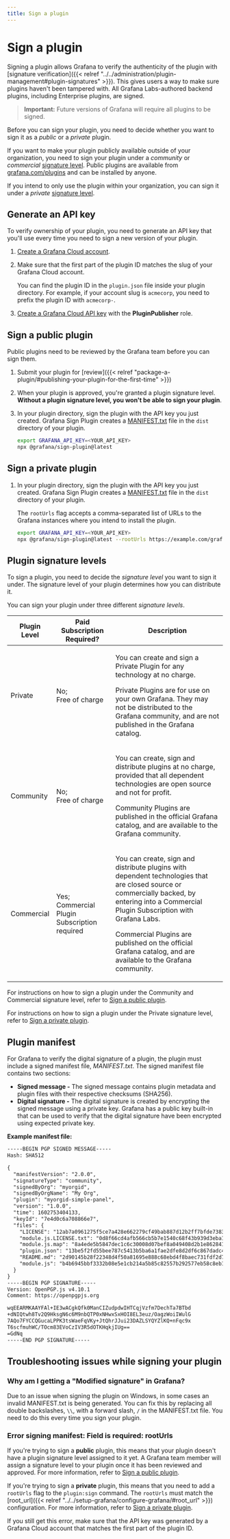```yaml
---
title: Sign a plugin
---
```


# Sign a plugin

Signing a plugin allows Grafana to verify the authenticity of the plugin with [signature verification]({{< relref "../../administration/plugin-management#plugin-signatures" >}}). This gives users a way to make sure plugins haven't been tampered with. All Grafana Labs-authored backend plugins, including Enterprise plugins, are signed.

> **Important:** Future versions of Grafana will require all plugins to be signed.

Before you can sign your plugin, you need to decide whether you want to sign it as a _public_ or a _private_ plugin.

If you want to make your plugin publicly available outside of your organization, you need to sign your plugin under a _community_ or _commercial_ [signature level](#plugin-signature-levels). Public plugins are available from [grafana.com/plugins](https://grafana.com/plugins) and can be installed by anyone.

If you intend to only use the plugin within your organization, you can sign it under a _private_ [signature level](#plugin-signature-levels).

## Generate an API key

To verify ownership of your plugin, you need to generate an API key that you'll use every time you need to sign a new version of your plugin.

1. [Create a Grafana Cloud account](https://grafana.com/signup).

1. Make sure that the first part of the plugin ID matches the slug of your Grafana Cloud account.

   You can find the plugin ID in the `plugin.json` file inside your plugin directory. For example, if your account slug is `acmecorp`, you need to prefix the plugin ID with `acmecorp-`.

1. [Create a Grafana Cloud API key](https://grafana.com/docs/grafana-cloud/reference/create-api-key/) with the **PluginPublisher** role.

## Sign a public plugin

Public plugins need to be reviewed by the Grafana team before you can sign them.

1. Submit your plugin for [review]({{< relref "package-a-plugin/#publishing-your-plugin-for-the-first-time" >}})
2. When your plugin is approved, you're granted a plugin signature level. **Without a plugin signature level, you won't be able to sign your plugin**.
3. In your plugin directory, sign the plugin with the API key you just created. Grafana Sign Plugin creates a [MANIFEST.txt](#plugin-manifest) file in the `dist` directory of your plugin.

   ```bash
   export GRAFANA_API_KEY=<YOUR_API_KEY>
   npx @grafana/sign-plugin@latest
   ```

## Sign a private plugin

1. In your plugin directory, sign the plugin with the API key you just created. Grafana Sign Plugin creates a [MANIFEST.txt](#plugin-manifest) file in the `dist` directory of your plugin.

   The `rootUrls` flag accepts a comma-separated list of URLs to the Grafana instances where you intend to install the plugin.

   ```bash
   export GRAFANA_API_KEY=<YOUR_API_KEY>
   npx @grafana/sign-plugin@latest --rootUrls https://example.com/grafana
   ```

## Plugin signature levels

To sign a plugin, you need to decide the _signature level_ you want to sign it under. The signature level of your plugin determines how you can distribute it.

You can sign your plugin under three different _signature levels_.

| **Plugin Level** | **Paid Subscription Required?**                 | **Description**                                                                                                                                                                                                                                                                                                        |
| ---------------- | ----------------------------------------------- | ---------------------------------------------------------------------------------------------------------------------------------------------------------------------------------------------------------------------------------------------------------------------------------------------------------------------- |
| Private          | No;<br>Free of charge                           | <p>You can create and sign a Private Plugin for any technology at no charge.</p><p>Private Plugins are for use on your own Grafana. They may not be distributed to the Grafana community, and are not published in the Grafana catalog.</p>                                                                            |
| Community        | No;<br>Free of charge                           | <p>You can create, sign and distribute plugins at no charge, provided that all dependent technologies are open source and not for profit.</p><p>Community Plugins are published in the official Grafana catalog, and are available to the Grafana community.</p>                                                       |
| Commercial       | Yes;<br>Commercial Plugin Subscription required | <p>You can create, sign and distribute plugins with dependent technologies that are closed source or commercially backed, by entering into a Commercial Plugin Subscription with Grafana Labs.</p><p>Commercial Plugins are published on the official Grafana catalog, and are available to the Grafana community.</p> |

For instructions on how to sign a plugin under the Community and Commercial signature level, refer to [Sign a public plugin](#sign-a-public-plugin).

For instructions on how to sign a plugin under the Private signature level, refer to [Sign a private plugin](#sign-a-private-plugin).

## Plugin manifest

For Grafana to verify the digital signature of a plugin, the plugin must include a signed manifest file, _MANIFEST.txt_. The signed manifest file contains two sections:

- **Signed message -** The signed message contains plugin metadata and plugin files with their respective checksums (SHA256).
- **Digital signature -** The digital signature is created by encrypting the signed message using a private key. Grafana has a public key built-in that can be used to verify that the digital signature have been encrypted using expected private key.

**Example manifest file:**

```txt
-----BEGIN PGP SIGNED MESSAGE-----
Hash: SHA512

{
  "manifestVersion": "2.0.0",
  "signatureType": "community",
  "signedByOrg": "myorgid",
  "signedByOrgName": "My Org",
  "plugin": "myorgid-simple-panel",
  "version": "1.0.0",
  "time": 1602753404133,
  "keyId": "7e4d0c6a708866e7",
  "files": {
    "LICENSE": "12ab7a0961275f5ce7a428e662279cf49bab887d12b2ff7bfde738346178c28c",
    "module.js.LICENSE.txt": "0d8f66cd4afb566cb5b7e1540c68f43b939d3eba12ace290f18abc4f4cb53ed0",
    "module.js.map": "8a4ede5b5847dec1c6c30008d07bef8a049408d2b1e862841e30357f82e0fa19",
    "plugin.json": "13be5f2fd55bee787c5413b5ba6a1fae2dfe8d2df6c867dadc4657b98f821f90",
    "README.md": "2d90145b28f22348d4f50a81695e888c68ebd4f8baec731fdf2d79c8b187a27f",
    "module.js": "b4b6945bbf3332b08e5e1cb214a5b85c82557b292577eb58c8eb1703bc8e4577"
  }
}
-----BEGIN PGP SIGNATURE-----
Version: OpenPGP.js v4.10.1
Comment: https://openpgpjs.org

wqEEARMKAAYFAl+IE3wACgkQfk0ManCIZudpdwIHTCqjVzfm7DechTa7BTbd
+dNIQtwh8Tv2Q9HksgN6c6M9nbQTP0xNHwxSxHOI8EL3euz/OagzWoiIWulG
7AQo7FYCCQGucaLPPK3tsWaeFqVKy+JtQhrJJui23DAZLSYQYZlKQ+nFqc9x
T6scfmuhWC/TOcm83EVoCzIV3R5dOTKHqkjIUg==
=GdNq
-----END PGP SIGNATURE-----
```

## Troubleshooting issues while signing your plugin

### Why am I getting a "Modified signature" in Grafana?

Due to an issue when signing the plugin on Windows, in some cases an invalid MANIFEST.txt is being generated. You can fix this by replacing all double backslashes, `\\`, with a forward slash, `/` in the MANIFEST.txt file. You need to do this every time you sign your plugin.

### Error signing manifest: Field is required: rootUrls

If you're trying to sign a **public** plugin, this means that your plugin doesn't have a plugin signature level assigned to it yet. A Grafana team member will assign a signature level to your plugin once it has been reviewed and approved. For more information, refer to [Sign a public plugin](#sign-a-public-plugin).

If you're trying to sign a **private** plugin, this means that you need to add a `rootUrls` flag to the `plugin:sign` command. The `rootUrls` must match the [root_url]({{< relref "../../setup-grafana/configure-grafana/#root_url" >}}) configuration. For more information, refer to [Sign a private plugin](#sign-a-private-plugin).

If you still get this error, make sure that the API key was generated by a Grafana Cloud account that matches the first part of the plugin ID.
